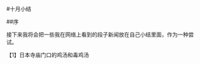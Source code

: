 #十月小结

##序

接下来我将会把一些我在网络上看到的段子新闻放在自己小结里面，作为一种尝试。

【1】日本寺庙门口的鸡汤和毒鸡汤

<div>
<img style="max-width:100%;overflow:hidden;" src="http://samsongdi.com/images/Japanese001.jpeg" alt="">
</div>
